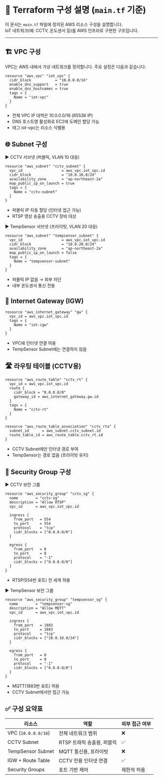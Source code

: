 # 📘 Terraform 구성 설명 (`main.tf` 기준)

이 문서는 `main.tf` 파일에 정의된 AWS 리소스 구성을 설명합니다.  
IoT 네트워크(예: CCTV, 온도센서 등)를 AWS 인프라로 구현한 구조입니다.

---

## 🏗️ VPC 구성

VPC는 AWS 내에서 가상 네트워크를 정의합니다. 주요 설정은 다음과 같습니다:

```hcl
resource "aws_vpc" "iot_vpc" {
  cidr_block           = "10.0.0.0/16"
  enable_dns_support   = true
  enable_dns_hostnames = true
  tags = {
    Name = "iot-vpc"
  }
}
```

- 전체 VPC IP 대역은 10.0.0.0/16 (65536 IP)
- DNS 호스트명 활성화로 EC2에 도메인 할당 가능
- 태그 iot-vpc는 리소스 식별용

## 🌐 Subnet 구성

▶ CCTV 서브넷 (퍼블릭, VLAN 10 대응)
```hcl
resource "aws_subnet" "cctv_subnet" {
  vpc_id                  = aws_vpc.iot_vpc.id
  cidr_block              = "10.0.10.0/24"
  availability_zone       = "ap-northeast-2a"
  map_public_ip_on_launch = true
  tags = {
    Name = "cctv-subnet"
  }
}
```

- 퍼블릭 IP 자동 할당 (인터넷 접근 가능)
- RTSP 영상 송출용 CCTV 장비 대상

▶ TempSensor 서브넷 (프라이빗, VLAN 20 대응)
```hcl
resource "aws_subnet" "tempsensor_subnet" {
  vpc_id                  = aws_vpc.iot_vpc.id
  cidr_block              = "10.0.20.0/24"
  availability_zone       = "ap-northeast-2a"
  map_public_ip_on_launch = false
  tags = {
    Name = "tempsensor-subnet"
  }
}
```

- 퍼블릭 IP 없음 → 외부 차단
- 내부 온도센서 통신 전용

## 🚪 Internet Gateway (IGW)
```hcl
resource "aws_internet_gateway" "gw" {
  vpc_id = aws_vpc.iot_vpc.id
  tags = {
    Name = "iot-igw"
  }
}
```
- VPC에 인터넷 연결 허용
- TempSensor Subnet에는 연결하지 않음

## 🛣️ 라우팅 테이블 (CCTV용)
```hcl
resource "aws_route_table" "cctv_rt" {
  vpc_id = aws_vpc.iot_vpc.id
  route {
    cidr_block = "0.0.0.0/0"
    gateway_id = aws_internet_gateway.gw.id
  }
  tags = {
    Name = "cctv-rt"
  }
}

resource "aws_route_table_association" "cctv_rta" {
  subnet_id      = aws_subnet.cctv_subnet.id
  route_table_id = aws_route_table.cctv_rt.id
}
```
- CCTV Subnet에만 인터넷 경로 부여
- TempSensor는 경로 없음 (프라이빗 유지)

## 🔐 Security Group 구성
▶ CCTV 보안 그룹
```hcl
resource "aws_security_group" "cctv_sg" {
  name        = "cctv-sg"
  description = "Allow RTSP"
  vpc_id      = aws_vpc.iot_vpc.id

  ingress {
    from_port   = 554
    to_port     = 554
    protocol    = "tcp"
    cidr_blocks = ["0.0.0.0/0"]
  }

  egress {
    from_port   = 0
    to_port     = 0
    protocol    = "-1"
    cidr_blocks = ["0.0.0.0/0"]
  }
}
```
- RTSP(554번 포트) 전 세계 허용

▶ TempSensor 보안 그룹
```hcl
resource "aws_security_group" "tempsensor_sg" {
  name        = "tempsensor-sg"
  description = "Allow MQTT"
  vpc_id      = aws_vpc.iot_vpc.id

  ingress {
    from_port   = 1883
    to_port     = 1883
    protocol    = "tcp"
    cidr_blocks = ["10.0.10.0/24"]
  }

  egress {
    from_port   = 0
    to_port     = 0
    protocol    = "-1"
    cidr_blocks = ["0.0.0.0/0"]
  }
}

```
- MQTT(1883번 포트) 허용
- CCTV Subnet에서만 접근 가능

## ✅ 구성 요약표

| 리소스                | 역할                           | 외부 접근 여부 |
|-----------------------|--------------------------------|----------------|
| VPC (`10.0.0.0/16`)   | 전체 네트워크 범위             | ❌             |
| CCTV Subnet           | RTSP 트래픽 송출용, 퍼블릭     | ✅             |
| TempSensor Subnet     | MQTT 통신용, 프라이빗          | ❌             |
| IGW + Route Table     | CCTV 전용 인터넷 연결          | ✅             |
| Security Groups       | 포트 기반 제어                 | 제한적 허용    |
